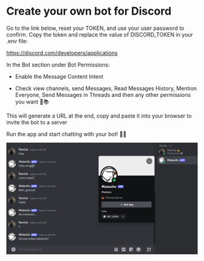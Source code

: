 # Create your own bot for Discord

Go to the link below, reset your TOKEN, and use your user password to confirm. Copy the token and replace the value of DISCORD_TOKEN in your .env file:

https://discord.com/developers/applications

In the Bot section under Bot Permissions:

- Enable the Message Content Intent

- Check view channels, send Messages, Read Messages History, Mention Everyone, Send Messages in Threads and then any other permissions you want 🤖📚

This will generate a URL at the end, copy and paste it into your browser to invite the bot to a server

Run the app and start chatting with your bot! 🧷😃

![alt text](public/image.png)
